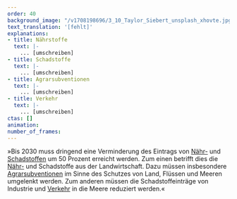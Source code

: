 ```yaml
---
order: 40
background_image: "/v1708198696/3_10_Taylor_Siebert_unsplash_xhovte.jpg#4cd4ff"
text_translation: '[fehlt]'
explanations:
- title: Nährstoffe
  text: |-
    ... [umschreiben]
- title: Schadstoffe
  text: |-
    ... [umschreiben]
- title: Agrarsubventionen
  text: |-
    ... [umschreiben]
- title: Verkehr
  text: |-
    ... [umschreiben]
ctas: []
animation:
number_of_frames:
---
```

»Bis 2030 muss dringend eine Verminderung des Eintrags von [Nähr-](# "Nährstoffe") und [Schadstoffen](# "Schadstoffe") um 50 Prozent erreicht werden. Zum einen betrifft dies die [Nähr-](# "Nährstoffe") und Schadstoffe aus der Landwirtschaft. Dazu müssen insbesondere [Agrarsubventionen](# "Agrarsubventionen") im Sinne des Schutzes von Land, Flüssen und Meeren umgelenkt werden. Zum anderen müssen die Schadstoffeinträge von Industrie und [Verkehr](# "Verkehr") in die Meere reduziert werden.«